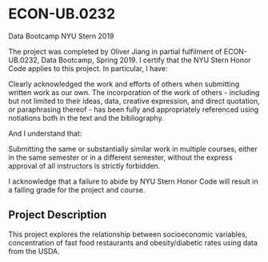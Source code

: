 # ECON-UB.0232
Data Bootcamp NYU Stern 2019

The project was completed by Oliver Jiang in partial fulfilment of ECON-UB.0232, Data Bootcamp, Spring 2019. I certify that the NYU Stern Honor Code applies to this project. In particular, I have: 
<br>

Clearly acknowledged the work and efforts of others when submitting written work as our own. The incorporation of the work of others - including but not limited to their ideas, data, creative expression, and direct quotation, or paraphrasing thereof - has been fully and appropriately referenced using notiations both in the text and the bibliography. 
<br> 

And I understand that:
<br> 

Submitting the same or substantially similar work in multiple courses, either in the same semester or in a different semester, without the express approval of all instructors is strictly forbidden. 
<br>

I acknowledge that a failure to abide by NYU Stern Honor Code will result in a failing grade for the project and course. 

## Project Description

This project explores the relationship between socioeconomic variables, concentration of fast food restaurants and obesity/diabetic rates using data from the USDA.
